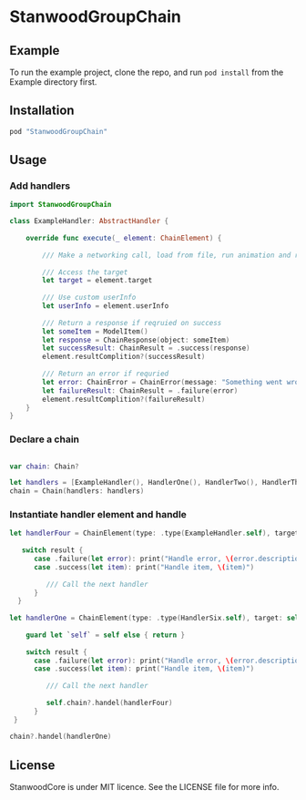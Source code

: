# StanwoodGroupChain

## Example

To run the example project, clone the repo, and run `pod install` from the Example directory first.

## Installation

```ruby
pod "StanwoodGroupChain"
```

## Usage

### Add handlers

```swift
import StanwoodGroupChain

class ExampleHandler: AbstractHandler {
    
    override func execute(_ element: ChainElement) {
        
        /// Make a networking call, load from file, run animation and return a result
        
        /// Access the target
        let target = element.target
        
        /// Use custom userInfo
        let userInfo = element.userInfo
        
        /// Return a response if reqruied on success
        let someItem = ModelItem()
        let response = ChainResponse(object: someItem)
        let successResult: ChainResult = .success(response)
        element.resultComplition?(successResult)
        
        /// Return an error if requried
        let error: ChainError = ChainError(message: "Something went wrong...")
        let failureResult: ChainResult = .failure(error)
        element.resultComplition?(failureResult)
    }
}
```

### Declare a chain

```swift

var chain: Chain?

let handlers = [ExampleHandler(), HandlerOne(), HandlerTwo(), HandlerThree(), HandlerFour(), HandlerFive(), HandlerSix()]
chain = Chain(handlers: handlers)  
```

### Instantiate handler element and handle

```swift
let handlerFour = ChainElement(type: .type(ExampleHandler.self), target: self) { (result) in
            
   switch result {
      case .failure(let error): print("Handle error, \(error.description)")
      case .success(let item): print("Handle item, \(item)")
                
         /// Call the next handler
      }
  }
        
let handlerOne = ChainElement(type: .type(HandlerSix.self), target: self) { [weak self, handlerFour = handlerFour] (result) in
            
    guard let `self` = self else { return }
            
    switch result {
      case .failure(let error): print("Handle error, \(error.description)")
      case .success(let item): print("Handle item, \(item)")
                
         /// Call the next handler
                
         self.chain?.handel(handlerFour)
      }
 }
        
chain?.handel(handlerOne)
```


## License

StanwoodCore is under MIT licence. See the LICENSE file for more info.
